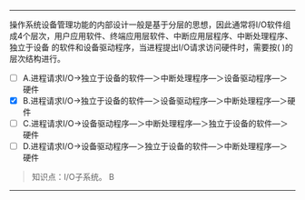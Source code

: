 ---
操作系统设备管理功能的内部设计一般是基于分层的思想，因此通常将I/O软件组成4个层次，用户应用软件、终端应用层软件、中断应用层程序、中断处理程序、独立于设备
的软件和设备驱动程序，当进程提出I/O请求访问硬件时，需要按( )的层次结构进行。
- [ ] A.进程请求I/O->独立于设备的软件―＞中断处理程序―＞设备驱动程序―＞硬件
- [x] B.进程请求I/O->独立于设备的软件―＞设备驱动程序―＞中断处理程序―＞硬件
- [ ] C.进程请求I/O->设备驱动程序―＞中断处理程序―＞独立于设备的软件―＞硬件
- [ ] D.进程请求I/O->设备驱动程序―＞独立于设备的软件―＞中断处理程序―＞硬件

> 知识点：I/O子系统。
> B

---